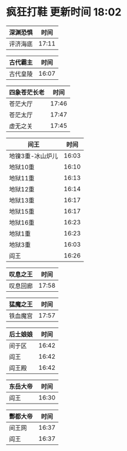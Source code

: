 # 疯狂打鞋 更新时间 18:02

| 深渊恐惧   | 时间    |
|--------|-------|
| 评济海底 | 17:11 |

| 古代霸主   | 时间    |
|--------|-------|
| 古代皇陵 | 16:07 |

| 四象苍茫长老   | 时间    |
|--------|-------|
| 苍茫大厅 | 17:46 |
| 苍茫太厅 | 17:47 |
| 虚无之关 | 17:45 |

| 间王   | 时间    |
|--------|-------|
| 地镍3重-冰山炉儿 | 16:03 |
| 地狱10重 | 16:10 |
| 地狱11重 | 16:13 |
| 地狱12重 | 16:14 |
| 地狱13重 | 16:17 |
| 地狱15重 | 16:17 |
| 地狱16重 | 16:23 |
| 地狱1重 | 16:23 |
| 地狱3重 | 16:03 |
| 阎王 | 16:26 |

| 叹息之王   | 时间    |
|--------|-------|
| 叹息回廊 | 17:58 |

| 猛魔之王   | 时间    |
|--------|-------|
| 铁血魔宫 | 17:57 |

| 后土娘娘   | 时间    |
|--------|-------|
| 间于区 | 16:42 |
| 阎王 | 16:42 |
| 阎王殿 | 16:42 |

| 东岳大帝   | 时间    |
|--------|-------|
| 阎王 | 16:30 |

| 酆都大帝   | 时间    |
|--------|-------|
| 间王网 | 16:37 |
| 阎王 | 16:37 |